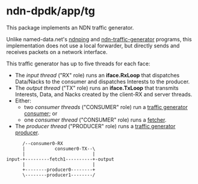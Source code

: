 # ndn-dpdk/app/tg

This package implements an NDN traffic generator.

Unlike named-data.net's [ndnping](https://github.com/named-data/ndn-tools/tree/ndn-tools-0.7.1/tools/ping) and [ndn-traffic-generator](https://github.com/named-data/ndn-traffic-generator) programs, this implementation does not use a local forwarder, but directly sends and receives packets on a network interface.

This traffic generator has up to five threads for each face:

* The *input thread* ("RX" role) runs an **iface.RxLoop** that dispatches Data/Nacks to the consumer and dispatches Interests to the producer.
* The *output thread* ("TX" role) runs an **iface.TxLoop** that transmits Interests, Data, and Nacks created by the client-RX and server threads.
* Either:
  * two *consumer threads* ("CONSUMER" role) run a [traffic generator consumer](../tgconsumer); or
  * one *consumer thread* ("CONSUMER" role) runs a [fetcher](../fetch).
* The *producer thread* ("PRODUCER" role) runs a [traffic generator producer](../tgproducer).

```
      /--consumer0-RX
      |           consumer0-TX--\
      |                         |
input-+---------fetch1----------+-output
      |                         |
      +--------producer0--------+
      \--------producer1--------/
```
